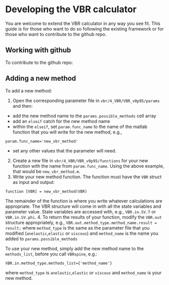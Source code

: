 # Developing the VBR calculator

You are welcome to extend the VBR calculator in any way you see fit. This guide is for those who want to do so following the existing framework or for those who want to contribute to the github repo.

## Working with github

To contribute to the github repo:

## Adding a new method
To add a new method:

1. Open the corresponding parameter file in `vbr/4_VBR/VBR_v0p95/params` and then:
  * add the new method name to the `params.possible_methods` cell array
  * add an `elseif` catch for the new method name
  * within the `elseif`, set `param.func_name` to the name of the matlab function that you will write for the new method, e.g.,
  ```
  param.func_name='new_vbr_method'
  ```
  * set any other values that the parameter will need.
2. Create a new file in `vbr/4_VBR/VBR_v0p95/functions` for your new function with the name from `param.func_name`. Using the above example, that would be `new_vbr_method.m`.
3. Write your new method function. The function must have the `VBR` struct as input and output:
```
function [VBR] = new_vbr_method(VBR)
```
The remainder of the function is where you write whatever calculations are appropriate. The VBR structure will come in with all the state variables and parameter value. State variables are accessed with, e.g., ```VBR.in.SV.T``` or ```VBR.in.SV.phi```.
4. To return the results of your function, modify the `VBR.out` structure appropriately, e.g., ```VBR.out.method_type.method_name.result = result;```
where `method_type` is the same as the parameter file that you modified (`anelastic`,`elastic` or `viscous`) and `method_name` is the name you added to `params.possible_methods`

To use your new method, simply add the new method name to the `methods_list`, before you call `VBRspine`, e.g.:
```
VBR.in.method_type.methods_list={'method_name'}
```
where `method_type` is `anelastic`,`elastic` or `viscous` and `method_name` is your new method.
